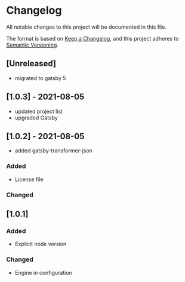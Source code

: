 # Changelog

All notable changes to this project will be documented in this file.

The format is based on [Keep a Changelog](https://keepachangelog.com/en/1.0.0/),
and this project adheres to [Semantic Versioning](https://semver.org/spec/v2.0.0.html).

## [Unreleased]

- migrated to gatsby 5

## [1.0.3] - 2021-08-05

- updated project list
- upgraded Gatsby

## [1.0.2] - 2021-08-05

- added gatsby-transformer-json

### Added

- License file

### Changed

## [1.0.1]

### Added

- Explicit node version

### Changed

- Engine in configuration
